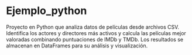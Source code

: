 # Ejemplo_python
Proyecto en Python que analiza datos de películas desde archivos CSV. Identifica los actores y directores más activos y calcula las películas mejor valoradas combinando puntuaciones de IMDb y TMDb. Los resultados se almacenan en DataFrames para su análisis y visualización.
